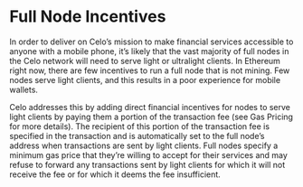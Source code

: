 # Full Node Incentives

In order to deliver on Celo’s mission to make financial services accessible to anyone with a mobile phone, it’s likely that the vast majority of full nodes in the Celo network will need to serve light or ultralight clients. In Ethereum right now, there are few incentives to run a full node that is not mining. Few nodes serve light clients, and this results in a poor experience for mobile wallets.

Celo addresses this by adding direct financial incentives for nodes to serve light clients by paying them a portion of the transaction fee \(see Gas Pricing for more details\). The recipient of this portion of the transaction fee is specified in the transaction and is automatically set to the full node’s address when transactions are sent by light clients. Full nodes specify a minimum gas price that they’re willing to accept for their services and may refuse to forward any transactions sent by light clients for which it will not receive the fee or for which it deems the fee insufficient.
